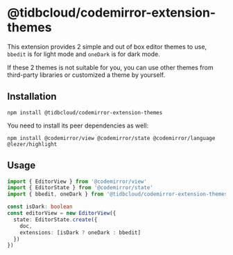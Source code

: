 # @tidbcloud/codemirror-extension-themes

This extension provides 2 simple and out of box editor themes to use, `bbedit` is for light mode and `oneDark` is for dark mode.

If these 2 themes is not suitable for you, you can use other themes from third-party libraries or customized a theme by yourself.

## Installation

```shell
npm install @tidbcloud/codemirror-extension-themes
```

You need to install its peer dependencies as well:

```shell
npm install @codemirror/view @codemirror/state @codemirror/language @lezer/highlight
```

## Usage

```ts
import { EditorView } from '@codemirror/view'
import { EditorState } from '@codemirror/state'
import { bbedit, oneDark } from '@tidbcloud/codemirror-extension-themes'

const isDark: boolean
const editorView = new EditorView({
  state: EditorState.create({
    doc,
    extensions: [isDark ? oneDark : bbedit]
  })
})
```
